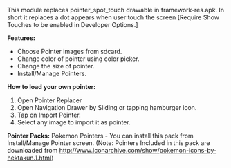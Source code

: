 This module replaces pointer_spot_touch drawable in framework-res.apk.
In short it replaces a dot appears when user touch the screen [Require Show Touches to be enabled in Developer Options.]

**Features:**
- Choose Pointer images from sdcard.
- Change color of pointer using color picker.
- Change the size of pointer.
- Install/Manage Pointers.

**How to load your own pointer:** 
1. Open Pointer Replacer
2. Open Navigation Drawer by Sliding or tapping hamburger icon.
3. Tap on Import Pointer.
4. Select any image to import it as pointer.

**Pointer Packs:**
Pokemon Pointers - You can install this pack from Install/Manage Pointer screen.
(Note: Pointers Included in this pack are downloaded from http://www.iconarchive.com/show/pokemon-icons-by-hektakun.1.html)
